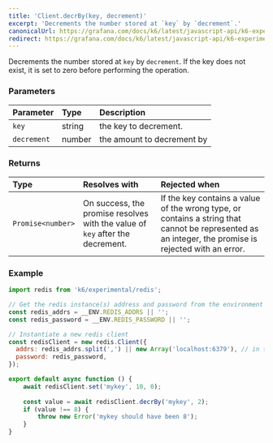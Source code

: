 ```yaml
---
title: 'Client.decrBy(key, decrement)'
excerpt: 'Decrements the number stored at `key` by `decrement`.'
canonicalUrl: https://grafana.com/docs/k6/latest/javascript-api/k6-experimental/redis/client/client-decrby/
redirect: https://grafana.com/docs/k6/latest/javascript-api/k6-experimental/redis/client/client-decrby/
---
```


Decrements the number stored at `key` by `decrement`. If the key does not exist, it is set to zero before performing the operation.

### Parameters

| Parameter   | Type   | Description                |
| :---------- | :----- | :------------------------- |
| `key`       | string | the key to decrement.      |
| `decrement` | number | the amount to decrement by |


### Returns

| Type              | Resolves with                                                                 | Rejected when                                                                                                                                        |
| :---------------- | :---------------------------------------------------------------------------- | :--------------------------------------------------------------------------------------------------------------------------------------------------- |
| `Promise<number>` | On success, the promise resolves with the value of `key` after the decrement. | If the key contains a value of the wrong type, or contains a string that cannot be represented as an integer, the promise is rejected with an error. |

### Example

<CodeGroup labels={[]}>

```javascript
import redis from 'k6/experimental/redis';

// Get the redis instance(s) address and password from the environment
const redis_addrs = __ENV.REDIS_ADDRS || '';
const redis_password = __ENV.REDIS_PASSWORD || '';

// Instantiate a new redis client
const redisClient = new redis.Client({
  addrs: redis_addrs.split(',') || new Array('localhost:6379'), // in the form of 'host:port', separated by commas
  password: redis_password,
});

export default async function () {
    await redisClient.set('mykey', 10, 0);
    
    const value = await redisClient.decrBy('mykey', 2);
    if (value !== 8) {
        throw new Error('mykey should have been 8');
    }
}
```

</CodeGroup>